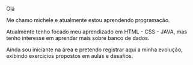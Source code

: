 Olá

Me chamo michele e atualmente estou aprendendo programação. 

Atualmente tenho focado meu aprendizado em HTML - CSS - JAVA, mas tenho interesse em aprendar mais sobre banco de dados. 

Ainda sou iniciante na área e pretendo registrar aqui a minha evolução, exibindo exercicios propostos em aulas e desafios. 



<!--
**flo4ty/flo4ty** is a ✨ _special_ ✨ repository because its `README.md` (this file) appears on your GitHub profile.

